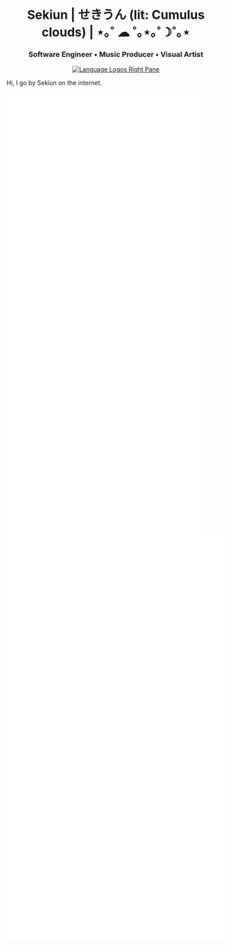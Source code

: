 <h1 align="center">Sekiun | せきうん (lit: Cumulus clouds) | ⋆｡˚ ☁︎ ˚｡⋆｡˚☽˚｡⋆  </h1>

<h3 align="center">
  Software Engineer • Music Producer • Visual Artist
</h3>

<p align="center">
  <a href="https://skillicons.dev">
    <img alt="Language Logos Right Pane" height="50%" src="https://skillicons.dev/icons?i=python,cpp,go,rust,neovim,vscode,ai,ps,pr" size/>
  </a>
</p>

Hi, I go by Sekiun on the internet.

<img alt="Metrics Left Pane" src="/metrics-left-pane.svg"><img alt="Metrics Left Pane" src="/metrics-right-pane.svg">
